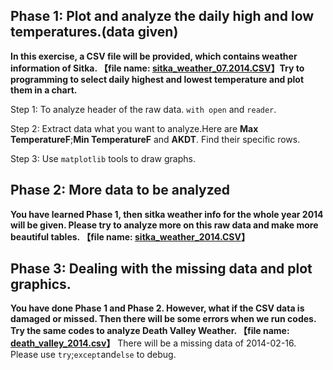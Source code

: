 ## Phase 1: Plot and analyze the daily high and low temperatures.(data given)

**In this exercise, a CSV file will be provided, which contains weather information of Sitka. 【file name: [sitka_weather_07.2014.CSV](<https://github.com/New-Be-Maker/Introduction-to-Python/blob/main/Part2_Small%20Projects/Raw%20Data/sitka_weather_07.2014.csv>)】Try to programming to select daily highest and lowest temperature and plot them in a chart.**

Step 1: To analyze header of the raw data. `with open` and `reader`.

Step 2: Extract data what you want to analyze.Here are **Max TemperatureF**;**Min TemperatureF** and **AKDT**. Find their specific rows.

Step 3: Use `matplotlib` tools to draw graphs.


## Phase 2: More data to be analyzed

**You have learned Phase 1, then sitka weather info for the whole year 2014 will be given. Please try to analyze more on this raw data and make more beautiful tables.
【file name: [sitka_weather_2014.CSV](<https://github.com/New-Be-Maker/Introduction-to-Python/blob/main/Part2_Small%20Projects/Raw%20Data/sitka_weather_2014.csv>)】**


## Phase 3: Dealing with the missing data and plot graphics.
**You have done Phase 1 and Phase 2. However, what if the CSV data is damaged or missed. Then there will be some errors when we run codes. Try the same codes to analyze Death Valley Weather. 【file name: [death_valley_2014.csv](<https://github.com/New-Be-Maker/Introduction-to-Python/blob/main/Part2_Small%20Projects/Raw%20Data/death_valley_2014.csv>)】**
There will be a missing data of 2014-02-16. Please use `try`;`except`and`else` to debug.

